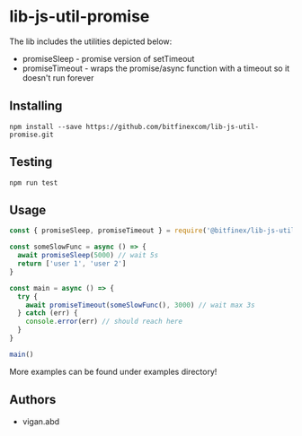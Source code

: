 # lib-js-util-promise

The lib includes the utilities depicted below:
- promiseSleep - promise version of setTimeout
- promiseTimeout - wraps the promise/async function with a timeout so it doesn't run forever

## Installing

```console
npm install --save https://github.com/bitfinexcom/lib-js-util-promise.git
```

## Testing

```console
npm run test
```

## Usage

```javascript
const { promiseSleep, promiseTimeout } = require('@bitfinex/lib-js-util-promise')

const someSlowFunc = async () => {
  await promiseSleep(5000) // wait 5s
  return ['user 1', 'user 2']
}

const main = async () => {
  try {
    await promiseTimeout(someSlowFunc(), 3000) // wait max 3s
  } catch (err) {
    console.error(err) // should reach here
  }
}

main()

```

More examples can be found under examples directory!

## Authors
- vigan.abd
